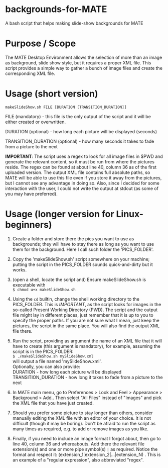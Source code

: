 # backgrounds-for-MATE
A bash script that helps making slide-show backgrounds for MATE

# Purpose / Scope
The MATE Desktop Environment allows the selection of more than an image as background, slide show style, but it requires a proper XML file.
This script provides a simple way to gather a bunch of image files and create the corresponding XML file.

# Usage (short version)
`makeSlideShow.sh FILE [DURATION [TRANSITION_DURATION]]`

FILE (mandatory) - this file is the only output of the script and it will be either created or overwritten.

DURATION (optional) - how long each picture will be displayed (seconds)

TRANSITION_DURATION (optional) - how many seconds it takes to fade from a picture to the next

**IMPORTANT**: The script uses a regex to look for all image files in $PWD and generate the relevant content, so it must be run from where the pictures reside.
The regex can be found at about line 40, column 36 as of the first uploaded version.
The output XML file contains full absolute paths, so MATE will be able to use this file even if you store it away from the pictures, but I cannot see any advantage in doing so.
Also, since I decided for some interaction with the user, I could not write the output at stdout (as some of you may have preferred).

# Usage (longer version for Linux-beginners)
1. Create a folder and store there the pics you want to use as backgrounds; they will have to stay there as long as you want to use them for the background. Here I call such folder the 'PICS_FOLDER'.

2. Copy the 'makeSlideShow.sh' script somewhere on your machine; putting the script in the PICS_FOLDER sounds quick-and-dirty but it works.

3. (open a shell, locate the script and) Ensure makeSlideShow.sh is executable with <br> `$ chmod u+x makeSlideShow.sh`

4. Using the `cd` builtin, change the shell working directory to the PICS_FOLDER. This is *IMPORTANT*, as the script looks for images in the so-called Present Working Directory (PWD).
The script and the output file might lay in different places, just remember that it is up to you to specify the proper paths. If you are not sure what I mean, just keep the pictures, the script in the same place. You will also find the output XML file there.

5. Run the script, providing as argument the name of an XML file that it will have to create (this argument is mandatory), for example, assuming the script is in the PICS_FOLDER:<br>`$ ./makeSlideShow.sh mySlideShow.xml`
<br>will output a file named 'mySlideShow.xml'.
<br>Optionally, you can also provide:
<br>DURATION - how long each picture will be displayed
<br>TRANSITION_DURATION - how long it takes to fade from a picture to the next

6. In MATE main menu, go to Preferences > Look and Feel > Appearance > Background > Add..
Then select "All Files" instead of "Images" and pick the XML file that you have just created.

7. Should you prefer some picture to stay longer than others, consider manually editing the XML file with an editor of your choice. It is not difficult (though it may be boring). Don't be afraid to run the script as many times as required, e.g. to add or remove images as you like.

8. Finally, if you need to include an image format I forgot about, then go to line 40, column 36 and whereabouts. Add there the relevant file extension(s) and one or more pipe symbol(s) `|` as required. Notice the format and respect it: (extension_1|extension_2|...|extension_N) . This is an example of a "regular expression", also abbreviated "regex".
